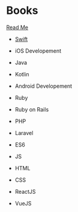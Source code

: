 # Books

[Read Me](../README.md)

* [Swift](Swift/README.md)

* iOS Developement

* Java

* Kotlin

* Android Developement

* Ruby

* Ruby on Rails

* PHP

* Laravel

* ES6

* JS

* HTML

* CSS

* ReactJS

* VueJS
